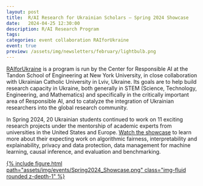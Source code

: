 ```yaml
---
layout: post
title:  R/AI Research for Ukrainian Scholars – Spring 2024 Showcase
date:   2024-04-25 12:30:00
description: R/AI Research Program
tags: 
categories: event collaboration RAIforUkraine
event: true
preview: /assets/img/newsletters/february/lightbulb.png
---
```


<!--
<h5><b>Join us for the upcoming Spring 2024 Responsible AI 
Research Program Showcase!</b></h5>

**When:** Friday, May 10th, 2024, 10am-noon EDT (GMT-4, NY, USA) / 17-19 EEST
(GMT+3, Ukraine)

**Where:** <a href="https://nyu.zoom.us/j/93401500375">Zoom</a>
-->

[RAIforUkraine](/RAIforUkraine/#) is a program is run by the Center for
Responsible AI at the Tandon School of Engineering at New York
University, in close collaboration with Ukrainian Catholic University
in Lviv, Ukraine.  Its goals are to help build research capacity in
Ukraine, both generally in STEM (Science, Technology, Engineering, and
Mathematics) and specifically in the critically important area of
Responsible AI, and to catalyze the integration of Ukrainian
researchers into the global research community.

In Spring 2024, 20 Ukrainian students continued to work on 11 exciting
research projects under the mentorship of academic experts from
universities in the United States and Europe.  <a
href="https://youtu.be/r7tBBcO1JIM">Watch the showcase</a> to learn
more about their expecting work on algorithmic fairness,
interpretability and explainability, privacy and data protection, data
management for machine learning, causal inference, and evaluation and
benchmarking.

<!-- <iframe width="933" height="525" src="https://youtu.be/r7tBBcO1JIM" title="R/AI Research for Ukrainian Scholars – Spring 2024 Showcase" frameborder="0" allow="accelerometer; autoplay; clipboard-write; encrypted-media; gyroscope; picture-in-picture; web-share" allowfullscreen></iframe> -->

<div class="row mt-3">
    <div class="col-sm mt-3 mt-md-0">
        <a href="https://youtu.be/r7tBBcO1JIM">
        {% include figure.html path="assets/img/events/Spring2024_Showcase.png" class="img-fluid rounded z-depth-1" %}
	</a>
    </div>
</div>











